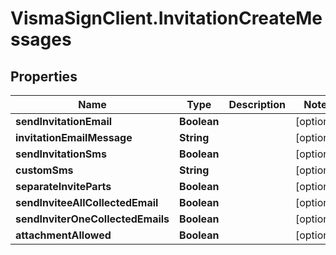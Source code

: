 # VismaSignClient.InvitationCreateMessages

## Properties
Name | Type | Description | Notes
------------ | ------------- | ------------- | -------------
**sendInvitationEmail** | **Boolean** |  | [optional] 
**invitationEmailMessage** | **String** |  | [optional] 
**sendInvitationSms** | **Boolean** |  | [optional] 
**customSms** | **String** |  | [optional] 
**separateInviteParts** | **Boolean** |  | [optional] 
**sendInviteeAllCollectedEmail** | **Boolean** |  | [optional] 
**sendInviterOneCollectedEmails** | **Boolean** |  | [optional] 
**attachmentAllowed** | **Boolean** |  | [optional] 



